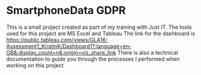 # SmartphoneData GDPR 
This is a small project created as part of my training with Just IT. 
The tools used for this project are MS Excel and Tableau The link for the dashboard is https://public.tableau.com/views/GLA16-Assessment1_KristinK/Dashboard1?:language=en-GB&:display_count=n&:origin=viz_share_link
There is also a technical documentation to guide you through the processes I performed when working on this project
